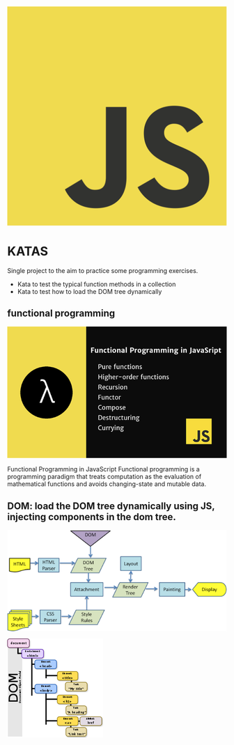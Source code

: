 ![JS](./_media/JavaScript-logo.png)

# KATAS

Single project to the aim to practice some programming exercises.

* Kata to test the typical function methods in a collection
* Kata to test how to load the DOM tree dynamically

## functional programming

![FP](./_media/functional-javascript-es6.png)

Functional Programming in JavaScript
Functional programming is a programming paradigm that treats computation as the evaluation of mathematical functions and avoids changing-state and mutable data.




## DOM: load the DOM tree dynamically using JS, injecting components in the dom tree.

![Dom Life Cycle](./_media/dom-life-cycle.png)

![Dom Model Tree](./_media/dom-model.png)
